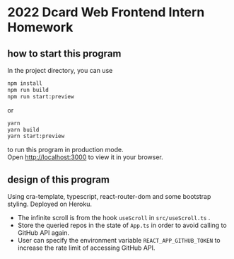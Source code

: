 # 2022 Dcard Web Frontend Intern Homework

## how to start this program

In the project directory, you can use

```bash
npm install
npm run build
npm run start:preview
```

or

```bash
yarn
yarn build
yarn start:preview
```

to run this program in production mode.  
Open [http://localhost:3000](http://localhost:3000) to view it in your browser.  

## design of this program

Using cra-template, typescript, react-router-dom and some bootstrap styling. Deployed on Heroku.

* The infinite scroll is from the hook `useScroll` in `src/useScroll.ts` .
* Store the queried repos in the state of `App.ts` in order to avoid calling to GitHub API again.
* User can specify the environment variable `REACT_APP_GITHUB_TOKEN` to increase the rate limit of accessing GitHub API.
